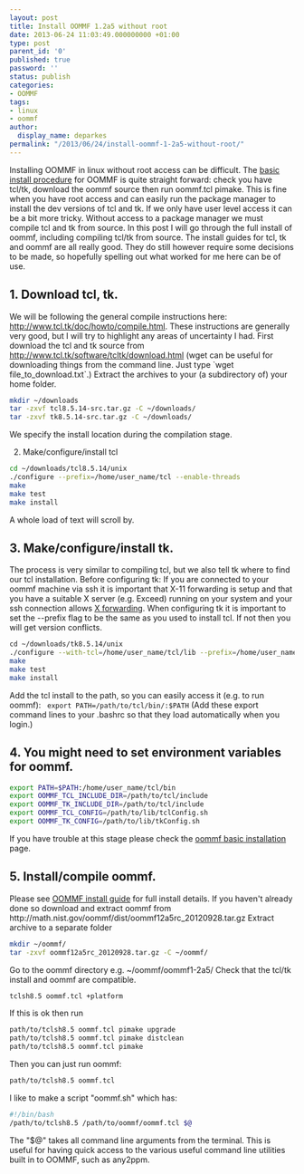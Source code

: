 ```yaml
---
layout: post
title: Install OOMMF 1.2a5 without root
date: 2013-06-24 11:03:49.000000000 +01:00
type: post
parent_id: '0'
published: true
password: ''
status: publish
categories:
- OOMMF
tags:
- linux
- oommf
author:
  display_name: deparkes
permalink: "/2013/06/24/install-oommf-1-2a5-without-root/"
---
```

Installing OOMMF in linux without root access can be difficult. The <a href="http://math.nist.gov/oommf/doc/userguide12a5/userguide/Basic_Installation.html">basic install procedure</a> for OOMMF is quite straight forward: check you have tcl/tk, download the oommf source then run oommf.tcl pimake. This is fine when you have root access and can easily run the package manager to install the dev versions of tcl and tk.
If we only have user level access it can be a bit more tricky. Without access to a package manager we must compile tcl and tk from source. In this post I will go through the full install of oommf, including compiling tcl/tk from source. The install guides for tcl, tk and oommf are all really good. They do still however require some decisions to be made, so hopefully spelling out what worked for me here can be of use.
<h2>1. Download tcl, tk.</h2>
We will be following the general compile instructions here: <a href="http://www.tcl.tk/doc/howto/compile.html" target="_blank">http://www.tcl.tk/doc/howto/compile.html</a>. These instructions are generally very good, but I will try to highlight any areas of uncertainty I had.
First download the tcl and tk source from <a href="http://www.tcl.tk/software/tcltk/download.html">http://www.tcl.tk/software/tcltk/download.html</a>
(wget can be useful for downloading things from the command line. Just type
`wget file_to_download.txt`.)
Extract the archives to your (a subdirectory of) your home folder.


```bash
mkdir ~/downloads
tar -zxvf tcl8.5.14-src.tar.gz -C ~/downloads/
tar -zxvf tk8.5.14-src.tar.gz -C ~/downloads/
```


We specify the install location during the compilation stage.

2. Make/configure/install tcl


```bash
cd ~/downloads/tcl8.5.14/unix
./configure --prefix=/home/user_name/tcl --enable-threads
make
make test
make install
```
A whole load of text will scroll by.
<h2>3. Make/configure/install tk.</h2>
The process is very similar to compiling tcl, but we also tell tk where to find our tcl installation.
Before configuring tk: If you are connected to your oommf machine via ssh it is important that X-11 forwarding is setup and that you have a suitable X server (e.g. Exceed) running on your system and your ssh connection allows <a title="X-forwarding" href="http://www.math.umn.edu/systems_guide/putty_xwin32.html">X forwarding</a>.
When configuring tk it is important to set the --prefix flag to be the same as you used to install tcl. If not then you will get version conflicts.

```bash
cd ~/downloads/tk8.5.14/unix
./configure --with-tcl=/home/user_name/tcl/lib --prefix=/home/user_name/tcl
make
make test
make install
```


Add the tcl install to the path, so you can easily access it (e.g. to run oommf):
<code> export PATH=/path/to/tcl/bin/:$PATH</code>
(Add these export command lines to your .bashrc so that they load automatically when you login.)
<h2>4. You might need to set environment variables for oommf.</h2>

```bash
export PATH=$PATH:/home/user_name/tcl/bin
export OOMMF_TCL_INCLUDE_DIR=/path/to/tcl/include
export OOMMF_TK_INCLUDE_DIR=/path/to/tcl/include
export OOMMF_TCL_CONFIG=/path/to/lib/tclConfig.sh
export OOMMF_TK_CONFIG=/path/to/lib/tkConfig.sh
```

If you have trouble at this stage please check the <a href="http://math.nist.gov/oommf/doc/userguide12a3/userguide/Basic_Installation.html#SECTION00032200000000000000">oommf basic installation</a> page.
<h2>5. Install/compile oommf.</h2>
Please see <a href="http://math.nist.gov/oommf/doc/userguide12a3/userguide/Basic_Installation.html"> OOMMF install guide</a> for full install details.
If you haven't already done so download and extract oommf from http://math.nist.gov/oommf/dist/oommf12a5rc_20120928.tar.gz
Extract archive to a separate folder

```bash
mkdir ~/oommf/
tar -zxvf oommf12a5rc_20120928.tar.gz -C ~/oommf/
```


Go to the oommf directory e.g. ~/oommf/oommf1-2a5/
Check that the tcl/tk install and oommf are compatible.

```bash
tclsh8.5 oommf.tcl +platform
```
If this is ok then run

```bash
path/to/tclsh8.5 oommf.tcl pimake upgrade
path/to/tclsh8.5 oommf.tcl pimake distclean
path/to/tclsh8.5 oommf.tcl pimake
```

Then you can just run oommf:
```bash
path/to/tclsh8.5 oommf.tcl
```

I like to make a script "oommf.sh" which has:

```bash
#!/bin/bash
/path/to/tclsh8.5 /path/to/oommf/oommf.tcl $@
```
The "$@" takes all command line arguments from the terminal. This is useful for having quick access to the various useful command line utilities built in to OOMMF, such as any2ppm.
